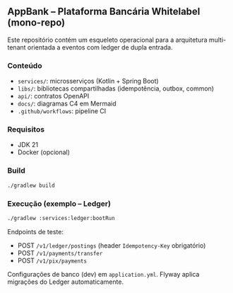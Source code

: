 ## AppBank – Plataforma Bancária Whitelabel (mono-repo)

Este repositório contém um esqueleto operacional para a arquitetura multi-tenant orientada a eventos com ledger de dupla entrada.

### Conteúdo
- `services/`: microsserviços (Kotlin + Spring Boot)
- `libs/`: bibliotecas compartilhadas (idempotência, outbox, common)
- `api/`: contratos OpenAPI
- `docs/`: diagramas C4 em Mermaid
- `.github/workflows`: pipeline CI

### Requisitos
- JDK 21
- Docker (opcional)

### Build

```bash
./gradlew build
```

### Execução (exemplo – Ledger)

```bash
./gradlew :services:ledger:bootRun
```

Endpoints de teste:
- POST `/v1/ledger/postings` (header `Idempotency-Key` obrigatório)
- POST `/v1/payments/transfer`
- POST `/v1/pix/payments`

Configurações de banco (dev) em `application.yml`. Flyway aplica migrações do Ledger automaticamente.


